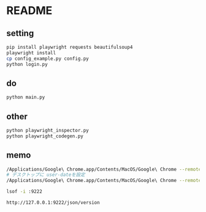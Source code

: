 # README


## setting 

```bash
pip install playwright requests beautifulsoup4
playwright install
cp config_example.py config.py 
python login.py
```

## do

```bash
python main.py
```

## other

```bash
python playwright_inspector.py
python playwright_codegen.py
```


## memo

```bash
/Applications/Google\ Chrome.app/Contents/MacOS/Google\ Chrome --remote-debugging-port=9222 --no-first-run
# デスクトップに user-dateを設定
/Applications/Google\ Chrome.app/Contents/MacOS/Google\ Chrome --remote-debugging-port=9222 --no-first-run --user-data-dir="$HOME/Library/Application Support/Google/Chrome"

lsof -i :9222

http://127.0.0.1:9222/json/version
```
